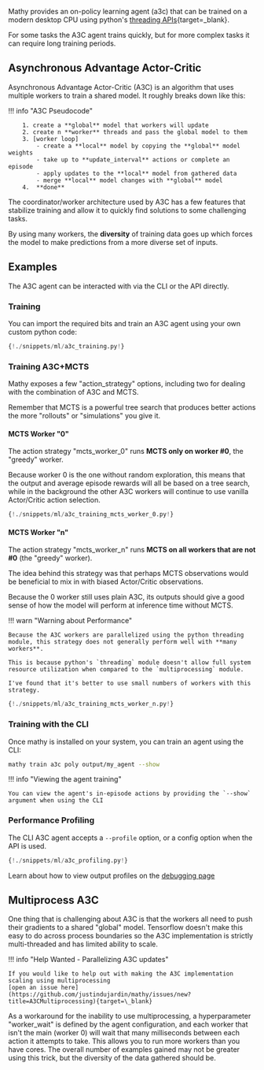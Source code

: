 Mathy provides an on-policy learning agent (a3c) that can be trained on a modern desktop CPU using python's [threading APIs](https://docs.python.org/3.6/library/threading.html#module-threading){target=\_blank}.

For some tasks the A3C agent trains quickly, but for more complex tasks it can require long training periods.

## Asynchronous Advantage Actor-Critic

Asynchronous Advantage Actor-Critic (A3C) is an algorithm that uses multiple workers to train a shared model. It roughly breaks down like this:

!!! info "A3C Pseudocode"

        1. create a **global** model that workers will update
        2. create n **worker** threads and pass the global model to them
        3. [worker loop]
            - create a **local** model by copying the **global** model weights
            - take up to **update_interval** actions or complete an episode
            - apply updates to the **local** model from gathered data
            - merge **local** model changes with **global** model
        4.  **done**

The coordinator/worker architecture used by A3C has a few features that stabilize training and allow it to quickly find solutions to some challenging tasks.

By using many workers, the **diversity** of training data goes up which forces the model to make predictions from a more diverse set of inputs.

## Examples

The A3C agent can be interacted with via the CLI or the API directly.

### Training

You can import the required bits and train an A3C agent using your own custom python code:

```python
{!./snippets/ml/a3c_training.py!}
```

### Training A3C+MCTS

Mathy exposes a few "action_strategy" options, including two for dealing with the combination of A3C and MCTS.

Remember that MCTS is a powerful tree search that produces better actions the more "rollouts" or "simulations" you give it.

#### MCTS Worker "0"

The action strategy "mcts_worker_0" runs **MCTS only on worker #0**, the "greedy" worker.

Because worker 0 is the one without random exploration, this means that the output and average episode rewards will all be based on a tree search, while in the background the other A3C workers will continue to use vanilla Actor/Critic action selection.

```python
{!./snippets/ml/a3c_training_mcts_worker_0.py!}
```

#### MCTS Worker "n"

The action strategy "mcts_worker_n" runs **MCTS on all workers that are not #0** (the "greedy" worker).

The idea behind this strategy was that perhaps MCTS observations would be beneficial to mix in with biased Actor/Critic observations.

Because the 0 worker still uses plain A3C, its outputs should give a good sense of how the model will perform at inference time without MCTS.

!!! warn "Warning about Performance"

    Because the A3C workers are parallelized using the python threading module, this strategy does not generally perform well with **many workers**.

    This is because python's `threading` module doesn't allow full system resource utilization when compared to the `multiprocessing` module.

    I've found that it's better to use small numbers of workers with this strategy.

```python
{!./snippets/ml/a3c_training_mcts_worker_n.py!}
```

### Training with the CLI

Once mathy is installed on your system, you can train an agent using the CLI:

```bash
mathy train a3c poly output/my_agent --show
```

!!! info "Viewing the agent training"

    You can view the agent's in-episode actions by providing the `--show` argument when using the CLI

### Performance Profiling

The CLI A3C agent accepts a `--profile` option, or a config option when the API is used.

```python
{!./snippets/ml/a3c_profiling.py!}
```

Learn about how to view output profiles on the [debugging page](/ml/debugging/#snakeviz)

## Multiprocess A3C

One thing that is challenging about A3C is that the workers all need to push their gradients
to a shared "global" model. Tensorflow doesn't make this easy to do across process boundaries
so the A3C implementation is strictly multi-threaded and has limited ability to scale.

!!! info "Help Wanted - Parallelizing A3C updates"

    If you would like to help out with making the A3C implementation scaling using multiprocessing
    [open an issue here](https://github.com/justindujardin/mathy/issues/new?title=A3CMultiprocessing){target=\_blank}

As a workaround for the inability to use multiprocessing, a hyperparameter "worker_wait" is
defined by the agent configuration, and each worker that isn't the main (worker 0) will wait
that many milliseconds between each action it attempts to take. This allows you to run more
workers than you have cores. The overall number of examples gained may not be greater using this
trick, but the diversity of the data gathered should be.
